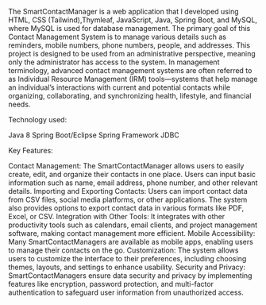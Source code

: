 The SmartContactManager is a web application that I developed using HTML, CSS (Tailwind),Thymleaf, JavaScript, Java, Spring Boot, and MySQL, where MySQL is used for database management. 
The primary goal of this Contact Management System is to manage various details such as reminders, mobile numbers, phone numbers, people, and addresses. This project is designed to be used from an administrative perspective, 
meaning only the administrator has access to the system. In management terminology, advanced contact management systems are often referred to as Individual Resource Management (IRM) tools—systems that help manage an individual’s
interactions with current and potential contacts while organizing, collaborating, and synchronizing health, lifestyle, and financial needs.

Technology used:

Java 8
Spring Boot/Eclipse
Spring Framework
JDBC


Key Features:

Contact Management: The SmartContactManager allows users to easily create, edit, and organize their contacts in one place. Users can input basic information such as name, email address, phone number, and other relevant details.
Importing and Exporting Contacts: Users can import contact data from CSV files, social media platforms, or other applications. The system also provides options to export contact data in various formats like PDF, Excel, or CSV.
Integration with Other Tools: It integrates with other productivity tools such as calendars, email clients, and project management software, making contact management more efficient.
Mobile Accessibility: Many SmartContactManagers are available as mobile apps, enabling users to manage their contacts on the go.
Customization: The system allows users to customize the interface to their preferences, including choosing themes, layouts, and settings to enhance usability.
Security and Privacy: SmartContactManagers ensure data security and privacy by implementing features like encryption, password protection, and multi-factor authentication to safeguard user information from unauthorized access.
